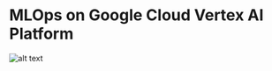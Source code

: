 # MLOps on Google Cloud Vertex AI Platform


![alt text](https://github.com/yantkgcp/vertex/blob/main/Screen%20Shot%202022-02-07%20at%202.24.12%20PM.png)
